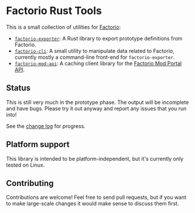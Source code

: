 # Factorio Rust Tools

This is a small collection of utilities for [Factorio](http://www.factorio.com):

* [`factorio-exporter`](crates/factorio-exporter): A Rust library to export
  prototype definitions from Factorio.
* [`factorio-cli`](crates/factorio-cli): A small utility to manipulate data
  related to Factorio, currently mostly a command-line front-end for
  `factorio-exporter`.
* [`factorio-mod-api`](crates/factorio-mod-api): A caching client library for
  the [Factorio Mod Portal API](https://wiki.factorio.com/Mod_portal_API).

## Status

This is still very much in the prototype phase. The output will be incomplete
and have bugs. Please try it out anyway and report any issues that you run into!

See the [change log](CHANGELOG.md) for progress.

## Platform support

This library is intended to be platform-independent, but it's currently only
tested on Linux.

## Contributing

Contributions are welcome! Feel free to send pull requests, but if you want to
make large-scale changes it would make sense to discuss them first.
